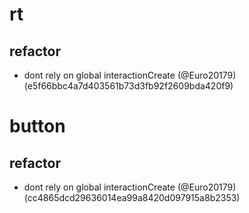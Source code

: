 # rt

## refactor

* dont rely on global interactionCreate (@Euro20179) (e5f66bbc4a7d403561b73d3fb92f2609bda420f9)


# button

## refactor

* dont rely on global interactionCreate (@Euro20179) (cc4865dcd29636014ea99a8420d097915a8b2353)


